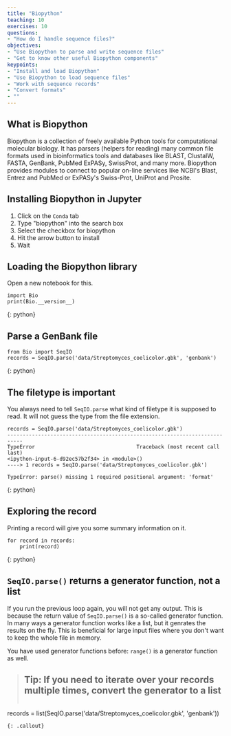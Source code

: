 ```yaml
---
title: "Biopython"
teaching: 10
exercises: 10
questions:
- "How do I handle sequence files?"
objectives:
- "Use Biopython to parse and write sequence files"
- "Get to know other useful Biopython components"
keypoints:
- "Install and load Biopython"
- "Use Biopython to load sequence files"
- "Work with sequence records"
- "Convert formats"
- ""
---
```

## What is Biopython

Biopython is a collection of freely available Python tools for computational molecular biology.
It has parsers (helpers for reading) many common file formats used in bioinformatics tools and databases
like BLAST, ClustalW, FASTA, GenBank, PubMed ExPASy, SwissProt, and many more. Biopython provides
modules to connect to popular on-line services like NCBI's Blast, Entrez and PubMed or ExPASy's Swiss-Prot,
UniProt and Prosite.

## Installing Biopython in Jupyter

1. Click on the `Conda` tab
2. Type "biopython" into the search box
3. Select the checkbox for biopython
4. Hit the arrow button to install
5. Wait

## Loading the Biopython library

Open a new notebook for this.

~~~
import Bio
print(Bio.__version__)
~~~
{: python}


## Parse a GenBank file

~~~
from Bio import SeqIO
records = SeqIO.parse('data/Streptomyces_coelicolor.gbk', 'genbank')
~~~
{: python}

## The filetype is important

You always need to tell `SeqIO.parse` what kind of filetype it is supposed to read.
It will not guess the type from the file extension.

~~~
records = SeqIO.parse('data/Streptomyces_coelicolor.gbk')
---------------------------------------------------------------------------
TypeError                                 Traceback (most recent call last)
<ipython-input-6-d92ec57b2f34> in <module>()
----> 1 records = SeqIO.parse('data/Streptomyces_coelicolor.gbk')

TypeError: parse() missing 1 required positional argument: 'format'
~~~
{: python}


## Exploring the record

Printing a record will give you some summary information on it.

~~~
for record in records:
    print(record)
~~~
{: python}


## `SeqIO.parse()` returns a generator function, not a list

If you run the previous loop again, you will not get any output.
This is because the return value of `SeqIO.parse()` is a so-called generator function.
In many ways a generator function works like a list, but it genrates the results on the fly.
This is beneficial for large input files where you don't want to keep the whole file in memory.

You have used generator functions before: `range()` is a generator function as well.

> ## Tip: If you need to iterate over your records multiple times, convert the generator to a list
> ```python
records = list(SeqIO.parse('data/Streptomyces_coelicolor.gbk', 'genbank'))
```
{: .callout}
